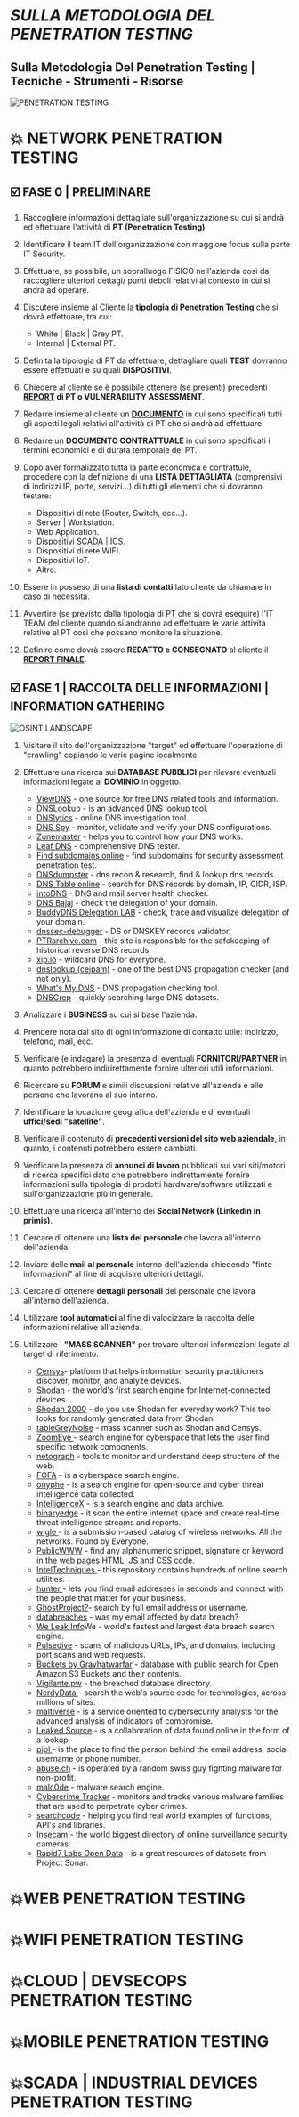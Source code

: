 # *SULLA METODOLOGIA DEL PENETRATION TESTING*

## Sulla Metodologia Del Penetration Testing | Tecniche - Strumenti - Risorse

![PENETRATION TESTING](https://www.breachlock.com/wp-content/uploads/2019/09/V_C_3.jpg)

# :boom: NETWORK PENETRATION TESTING 

## :ballot_box_with_check: FASE 0 |  PRELIMINARE

1. Raccogliere informazioni dettagliate sull'organizzazione su cui si andrà ed effettuare l'attività di **PT (Penetration Testing)**.
2. Identificare il team IT dell'organizzazione con maggiore focus sulla parte IT Security.
3. Effettuare, se possibile, un sopralluogo FISICO nell'azienda così da raccogliere ulteriori dettagi/ punti deboli relativi al contesto in cui si andrà ad operare.
4. Discutere insieme al Cliente la **[tipologia di Penetration Testing](https://resources.infosecinstitute.com/the-types-of-penetration-testing/#gref)** che si dovrà effettuare, tra cui:

      - White | Black | Grey PT.
      - Internal | External PT.
      
5. Definita la tipologia di PT da effettuare, dettagliare quali **TEST** dovranno essere effettuati e su quali **DISPOSITIVI**.
6. Chiedere al cliente se è possibile ottenere (se presenti) precedenti **[REPORT](https://github.com/juliocesarfort/public-pentesting-reports) di PT o VULNERABILITY ASSESSMENT**.
7. Redarre insieme al cliente un **[DOCUMENTO](https://www.cms.gov/Research-Statistics-Data-and-Systems/CMS-Information-Technology/InformationSecurity/Info-Security-Library-Items/CMS-Penetration-Testing-Rules-of-Engagement-Template)** in cui sono specificati tutti gli aspetti legali relativi all'attività di PT che si andrà ad effettuare.
8. Redarre un **DOCUMENTO CONTRATTUALE** in cui sono specificati i termini economici e di durata temporale del PT.
9. Dopo aver formalizzato tutta la parte economica e contrattule, procedere con la definizione di una **LISTA DETTAGLIATA** (comprensivi di indirizzi IP, porte, servizi...) di tutti gli elementi che si dovranno testare:

      - Dispositivi di rete (Router, Switch, ecc...).
      - Server | Workstation.
      - Web Application.
      - Dispositivi SCADA | ICS.
      - Dispositivi di rete WIFI.
      - Dispositivi IoT.
      - Altro.
      
10. Essere in posseso di una **lista di contatti** lato cliente da chiamare in caso di necessità.
11. Avvertire (se previsto dalla tipologia di PT che si dovrà eseguire) l'IT TEAM del cliente quando si andranno ad effettuare le varie attività relative al PT così che possano monitore la situazione.
12. Definire come dovrà essere **REDATTO e CONSEGNATO** al cliente il **[REPORT FINALE](https://github.com/juliocesarfort/public-pentesting-reports)**.

## :ballot_box_with_check: FASE 1 |  RACCOLTA DELLE INFORMAZIONI | INFORMATION GATHERING

![OSINT LANDSCAPE](https://i.pinimg.com/originals/17/42/60/1742609b23627ea1895cb109d44e31a4.jpg)

1. Visitare il sito dell'organizzazione "target" ed effettuare l'operazione di "crawling" copiando le varie pagine localmente.
2. Effettuare una ricerca sui **DATABASE PUBBLICI** per rilevare eventuali informazioni legate al **DOMINIO** in oggetto.

      - [ViewDNS](https://viewdns.info/) - one source for free DNS related tools and information.
      - [DNSLookup](https://dnslookup.org/) - is an advanced DNS lookup tool.
      - [ DNSlytics](https://dnslytics.com/) - online DNS investigation tool.
      - [DNS Spy](https://dnsspy.io/) - monitor, validate and verify your DNS configurations.
      - [Zonemaster](https://zonemaster.iis.se/en/) - helps you to control how your DNS works.
      - [Leaf DNS](http://leafdns.com/) - comprehensive DNS tester.
      - [Find subdomains online](https://findsubdomains.com/) - find subdomains for security assessment penetration test.
      - [DNSdumpster](https://dnsdumpster.com/) - dns recon & research, find & lookup dns records.
      - [DNS Table online](https://spyse.com/) - search for DNS records by domain, IP, CIDR, ISP.
      - [intoDNS](https://intodns.com/) - DNS and mail server health checker.
      - [DNS Bajaj](http://www.zonecut.net/dns/) - check the delegation of your domain.
      - [BuddyDNS Delegation LAB](https://www.buddyns.com/delegation-lab/) - check, trace and visualize delegation of your domain.
      - [dnssec-debugger](https://dnssec-debugger.verisignlabs.com/) - DS or DNSKEY records validator.
      - [PTRarchive.com](http://ptrarchive.com/) - this site is responsible for the safekeeping of historical reverse DNS records.
      - [xip.io](http://xip.io/) - wildcard DNS for everyone.
      - [dnslookup (ceipam)](https://ceipam.eu/en/dnslookup.php) - one of the best DNS propagation checker (and not only).
      - [What's My DNS](https://www.whatsmydns.net/?utm_source=whatsmydns.com&utm_medium=redirect) - DNS propagation checking tool.
      - [DNSGrep](https://blog.erbbysam.com/index.php/2019/02/09/dnsgrep/) - quickly searching large DNS datasets.

3. Analizzare i **BUSINESS** su cui si base l'azienda.
4. Prendere nota dal sito di ogni informazione di contatto utile: indirizzo, telefono, mail, ecc.
5. Verificare (e indagare) la presenza di eventuali **FORNITORI/PARTNER** in quanto potrebbero indirirettamente fornire ulteriori utili informazioni.
6. Ricercare su **FORUM** e simili discussioni relative all'azienda e alle persone che lavorano al suo interno.
7. Identificare la locazione geografica dell'azienda e di eventuali **uffici/sedi "satellite"**.
8. Verificare il contenuto di **precedenti versioni del sito web aziendale**, in quanto, i contenuti potrebbero essere cambiati. 
9. Verificare la presenza di **annunci di lavoro** pubblicati sui vari siti/motori di ricerca specifici dato che potrebbero indirettamente fornire informazioni sulla tipologia di prodotti hardware/software utilizzati e sull'organizzazione più in generale.
10. Effettuare una ricerca all'interno dei **Social Network (Linkedin in primis)**.
11. Cercare di ottenere una **lista del personale** che lavora all'interno dell'azienda.
12. Inviare delle **mail al personale** interno dell'azienda chiedendo "finte informazioni" al fine di acquisire ulteriori dettagli. 
13. Cercare di ottenere **dettagli personali** del personale che lavora all'interno dell'azienda.
14. Utilizzare **tool automatici** al fine di valocizzare la raccolta delle informazioni relative all'azienda.
15. Utilizzare i **"MASS SCANNER"** per trovare ulteriori informazioni legate al target di riferimento.

     - [Censys](https://censys.io/)- platform that helps information security practitioners discover, monitor, and analyze devices.
     - [Shodan](https://www.shodan.io/Shodan) - the world's first search engine for Internet-connected devices.
     - [Shodan 2000](https://2000.shodan.io/#/) - do you use Shodan for everyday work? This tool looks for randomly generated data from Shodan.
     - [tableGreyNoise](https://viz.greynoise.io/) - mass scanner such as Shodan and Censys.
     - [ZoomEye ](https://www.zoomeye.org/)- search engine for cyberspace that lets the user find specific network components.
     - [netograph](https://netograph.io/) - tools to monitor and understand deep structure of the web.
     - [FOFA](https://fofa.so/) - is a cyberspace search engine.
     - [onyphe](https://www.onyphe.io/) - is a search engine for open-source and cyber threat intelligence data collected.
     - [IntelligenceX](https://intelx.io/) - is a search engine and data archive.
     - [binaryedge](https://app.binaryedge.io/) - it scan the entire internet space and create real-time threat intelligence streams and reports.
     - [wigle ](https://wigle.net/)- is a submission-based catalog of wireless networks. All the networks. Found by Everyone.
     - [PublicWWW](https://publicwww.com/) - find any alphanumeric snippet, signature or keyword in the web pages HTML, JS and CSS code.
     - [IntelTechniques ](https://inteltechniques.com/index.html) - this repository contains hundreds of online search utilities.
     - [hunter ](https://hunter.io/)- lets you find email addresses in seconds and connect with the people that matter for your business.
     - [GhostProject?](https://ghostproject.fr/)- search by full email address or username.
     - [databreaches](https://www.databreaches.live/)  - was my email affected by data breach?
     - [We Leak Info](https://weleakinfo.com)We  - world's fastest and largest data breach search engine.
     - [Pulsedive](https://pulsedive.com/) - scans of malicious URLs, IPs, and domains, including port scans and web requests.
     - [Buckets by Grayhatwarfar](https://buckets.grayhatwarfare.com/) - database with public search for Open Amazon S3 Buckets and their contents.
     - [Vigilante.pw](https://vigilante.pw/) - the breached database directory.
     - [NerdyData ](https://nerdydata.com/)- search the web's source code for technologies, across millions of sites.
     - [maltiverse](https://www.maltiverse.com/search)  - is a service oriented to cybersecurity analysts for the advanced analysis of indicators of compromise.
     - [Leaked Source](https://leakedsource.ru/main/) - is a collaboration of data found online in the form of a lookup.
     - [pipl ](https://pipl.com/)- is the place to find the person behind the email address, social username or phone number.
     - [abuse.ch](https://abuse.ch/) - is operated by a random swiss guy fighting malware for non-profit.
     - [malc0de](http://malc0de.com/database/) - malware search engine.
     - [Cybercrime Tracker](https://cybercrime-tracker.net/index.php) - monitors and tracks various malware families that are used to perpetrate cyber crimes.
     - [searchcode](https://searchcode.com/) - helping you find real world examples of functions, API's and libraries.
     - [Insecam ](http://www.insecam.org/)- the world biggest directory of online surveillance security cameras.
     - [Rapid7 Labs Open Data](https://opendata.rapid7.com/) - is a great resources of datasets from Project Sonar.



# :boom:WEB PENETRATION TESTING 


# :boom:WIFI PENETRATION TESTING 


# :boom:CLOUD | DEVSECOPS PENETRATION TESTING 


# :boom:MOBILE PENETRATION TESTING 


# :boom:SCADA | INDUSTRIAL DEVICES PENETRATION TESTING 






